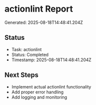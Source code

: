 # actionlint Report

Generated: 2025-08-18T14:48:41.204Z

## Status
- Task: actionlint
- Status: Completed
- Timestamp: 2025-08-18T14:48:41.204Z

## Next Steps
- Implement actual actionlint functionality
- Add proper error handling
- Add logging and monitoring
